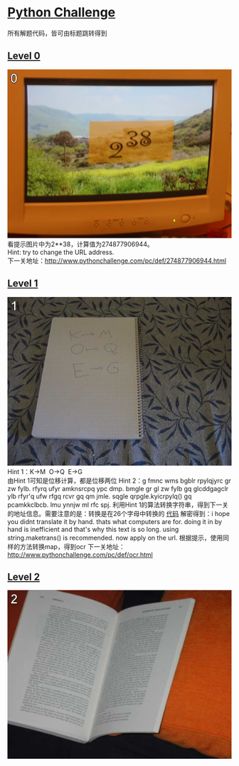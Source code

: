 # [Python Challenge](http://www.pythonchallenge.com)
所有解题代码，皆可由标题跳转得到
## [Level 0](/code/level_0.py)
![Level 0.gif](/image/level_0.jpg)
看提示图片中为2**38，计算值为274877906944。  
Hint: try to change the URL address.  
下一关地址：http://www.pythonchallenge.com/pc/def/274877906944.html

## [Level 1](/code/level_1.py)
![Level 1.gif](/image/level_1.jpg)
Hint 1：K-&gt;M  O-&gt;Q  E-&gt;G  
由Hint 1可知是位移计算，都是位移两位
Hint 2：g fmnc wms bgblr rpylqjyrc gr zw fylb. rfyrq ufyr amknsrcpq ypc dmp. bmgle gr gl zw fylb gq glcddgagclr ylb rfyr'q ufw rfgq rcvr gq qm jmle. sqgle qrpgle.kyicrpylq() gq pcamkkclbcb. lmu ynnjw ml rfc spj.
利用Hint 1的算法转换字符串，得到下一关的地址信息。需要注意的是：转换是在26个字母中转换的
[代码](/code/level_1.py)
解密得到：i hope you didnt translate it by hand. thats what computers are for. doing it in by hand is inefficient and that's why this text is so long. using string.maketrans() is recommended. now apply on the url.
根据提示，使用同样的方法转换map，得到ocr
下一关地址：http://www.pythonchallenge.com/pc/def/ocr.html

## [Level 2](/code/level_2.py)
![Level 2.gif](/image/level_2.jpg)

